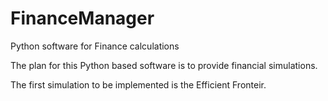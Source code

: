 # FinanceManager
Python software for Finance calculations

The plan for this Python based software is to provide financial simulations.

The first simulation to be implemented is the Efficient Fronteir.

